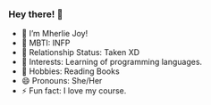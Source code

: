 ### Hey there! 👋

<!-- **mherlie/mherlie** is a ✨ _special_ ✨ repository because its `README.md` (this file) appears on your GitHub profile. -->

 - 🔭 I’m Mherlie Joy!
 - 🌱 MBTI: INFP
 - 👯 Relationship Status: Taken XD
 - 🤔 Interests: Learning of programming languages.
 - 💬 Hobbies: Reading Books
 - 😄 Pronouns: She/Her
 - ⚡ Fun fact: I love my course. 


	
